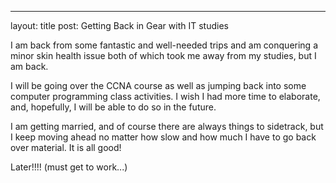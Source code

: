 ---
layout: title
post: Getting Back in Gear with IT studies

I am back from some fantastic and well-needed trips and am conquering a minor skin health issue both of which took me away from my 
studies, but I am back.

I will be going over the CCNA course as well as jumping back into some computer programming class activities. I wish I had more time
to elaborate, and, hopefully, I will be able to do so in the future.

I am getting married, and of course there are always things to sidetrack, but I keep moving ahead no matter how slow and how much I 
have to go back over material. It is all good!

Later!!!! (must get to work...)
